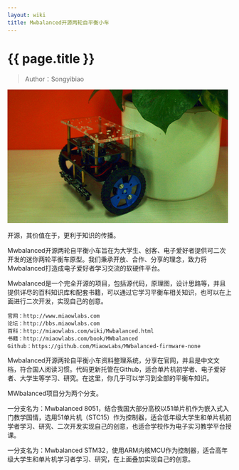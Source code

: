 ```yaml
---
layout: wiki
title: Mwbalanced开源两轮自平衡小车
---
```


# {{ page.title }}

> Author：Songyibiao

![](/img/wiki/Mwbalanced.jpg)

开源，其价值在于，更利于知识的传播。

Mwbalanced开源两轮自平衡小车旨在为大学生、创客、电子爱好者提供可二次开发的迷你两轮平衡车原型。我们秉承开放、合作、分享的理念，致力将Mwbalanced打造成电子爱好者学习交流的软硬件平台。

Mwbalanced是一个完全开源的项目，包括源代码，原理图，设计思路等，并且提供详尽的百科知识库和配套书籍，可以通过它学习平衡车相关知识，也可以在上面进行二次开发，实现自己的创意。

    官网：http://www.miaowlabs.com
	论坛：http://bbs.miaowlabs.com
	百科：http://miaowlabs.com/wiki/Mwbalanced.html
	书籍：http://miaowlabs.com/book/MWbalanced
	Github：https://github.com/MiaowLabs/MWbalanced-firmware-none

Mwbalanced开源两轮自平衡小车资料整理系统，分享在官网，并且是中文文档，符合国人阅读习惯。代码更新托管在Github，适合单片机初学者、电子爱好者、大学生等学习、研究。在这里，你几乎可以学习到全部的平衡车知识。

MWbalanced项目分为两个分支。

一分支名为：Mwbalanced 8051，结合我国大部分高校以51单片机作为嵌入式入门教学国情，选用51单片机（STC15）作为控制器，适合低年级大学生和单片机初学者学习、研究、二次开发实现自己的创意，也适合学校作为电子实习教学平台授课。

一分支名为：Mwbalanced STM32，使用ARM内核MCU作为控制器，适合高年级大学生和单片机学习者学习、研究，在上面叠加实现自己的创意。



